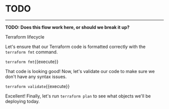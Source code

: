 # TODO



---

**TODO: Does this flow work here, or should we break it up?**

Terraform lifecycle

Let's ensure that our Terraform code is formatted correctly with the `terraform fmt` command.

`terraform fmt`{{execute}}

That code is looking good! Now, let's validate our code to make sure we don't have any syntax issues.

`terraform validate`{{execute}}

Excellent! Finally, let's run `terraform plan` to see what objects we'll be deploying today.

